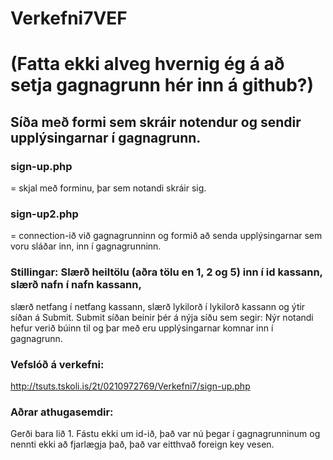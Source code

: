 # Verkefni7VEF
# (Fatta ekki alveg hvernig ég á að setja gagnagrunn hér inn á github?)

## Síða með formi sem skráir notendur og sendir upplýsingarnar í gagnagrunn. 

### sign-up.php
 = skjal með forminu, þar sem notandi skráir sig.

### sign-up2.php
= connection-ið við gagnagrunninn og formið að senda upplýsingarnar sem voru sláðar inn, inn í gagnagrunninn.


### Stillingar: Slærð heiltölu (aðra tölu en 1, 2 og 5) inn í id kassann, slærð nafn í nafn kassann, 
slærð netfang í netfang kassann, slærð lykilorð í lykilorð kassann og ýtir síðan á Submit.
Submit síðan beinir þér á nýja síðu sem segir: Nýr notandi hefur verið búinn til
og þar með eru upplýsingarnar komnar inn í gagnagrunn. 


### Vefslóð á verkefni: 
http://tsuts.tskoli.is/2t/0210972769/Verkefni7/sign-up.php


### Aðrar athugasemdir: 
Gerði bara lið 1. 
Fástu ekki um id-ið, það var nú þegar í gagnagrunninum og nennti ekki að fjarlægja það, það var eitthvað foreign key vesen.
